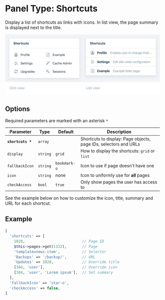 
# Panel Type: Shortcuts

Display a list of shortcuts as links with icons. In list view, the page summary is displayed next to the title.

![Shortcuts](../images/shortcuts-comparison.png ':size=600')

## Options

Required parameters are marked with an asterisk `*`

|Parameter|Type|Default|Description|
|---|---|---|---|
|**`shortcuts *`**|`array`||Shortcuts to display: Page objects, page IDs, selectors and URLs|
|`display`|`string`|`grid`|How to display the shortcuts: `grid` or `list`|
|`fallbackIcon`|`string`|`bookmark-o`|Icon to use if page doesn't have one|
|`icon`|`string`|none|Icon to uniformly use for **all** pages|
|`checkAccess`|`bool`|`true`|Only show pages the user has access to|

See the example below on how to customize the icon, title, summary and URL for each shortcut.

## Example

```php
[
  'shortcuts' => [
    1020,                          // Page ID
    $this->pages->get(1132),       // Page
    'template=news-item',          // Selector
    'Backups' => '/backup/',       // URL
    'Updates' => 1020,             // Override title
    [304, 'user'],                 // Override icon
    [304, 'user', 'Lorem ipsum'],  // Set summary
  ],
  'fallbackIcon' => 'star-o',
  'checkAccess' => false,
]
```
